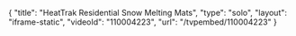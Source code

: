{
    "title": "HeatTrak Residential Snow Melting Mats",
    "type": "solo",
    "layout": "iframe-static",
    "videoId": "110004223",
    "url": "\/tvpembed\/110004223"
}